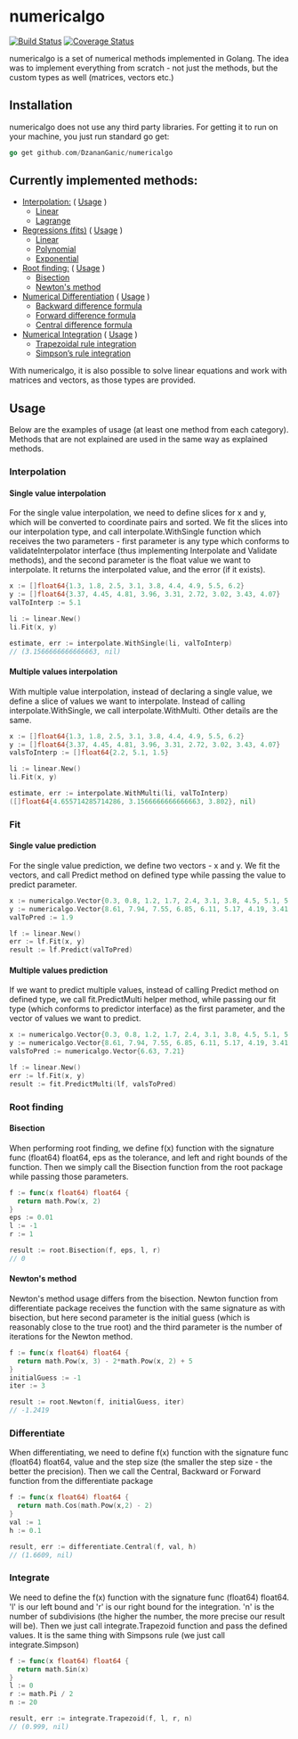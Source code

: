 # numericalgo

[![Build Status](https://travis-ci.org/DzananGanic/numericalgo.svg?branch=master)](https://travis-ci.org/DzananGanic/numericalgo)
[![Coverage Status](https://coveralls.io/repos/github/DzananGanic/numericalgo/badge.svg?branch=master)](https://coveralls.io/github/DzananGanic/numericalgo?branch=master)

numericalgo is a set of numerical methods implemented in Golang. The idea was to implement everything from scratch - not just the methods, but the custom types as well (matrices, vectors etc.)

## Installation
numericalgo does not use any third party libraries. For getting it to run on your machine, you just run standard go get:
```go
go get github.com/DzananGanic/numericalgo
```

## Currently implemented methods:

- [Interpolation:](https://github.com/DzananGanic/numericalgo/tree/master/interpolate) ( [Usage](https://github.com/DzananGanic/numericalgo#interpolation) )
  - [Linear](https://github.com/DzananGanic/numericalgo/tree/master/interpolate/linear)
  - [Lagrange](https://github.com/DzananGanic/numericalgo/tree/master/interpolate/lagrange)
- [Regressions (fits)](https://github.com/DzananGanic/numericalgo/tree/master/fit) ( [Usage](https://github.com/DzananGanic/numericalgo#fit) )
  - [Linear](https://github.com/DzananGanic/numericalgo/tree/master/fit/linear)
  - [Polynomial](https://github.com/DzananGanic/numericalgo/tree/master/fit/poly)
  - [Exponential](https://github.com/DzananGanic/numericalgo/tree/master/fit/exponential)
- [Root finding:](https://github.com/DzananGanic/numericalgo/tree/master/root) ( [Usage](https://github.com/DzananGanic/numericalgo#root-finding) )
  - [Bisection](https://github.com/DzananGanic/numericalgo/tree/master/root)
  - [Newton's method](https://github.com/DzananGanic/numericalgo/tree/master/root)
- [Numerical Differentiation](https://github.com/DzananGanic/numericalgo/tree/master/differentiate) ( [Usage](https://github.com/DzananGanic/numericalgo#differentiate) )
  - [Backward difference formula](https://github.com/DzananGanic/numericalgo/tree/master/differentiate)
  - [Forward difference formula](https://github.com/DzananGanic/numericalgo/tree/master/differentiate)
  - [Central difference formula](https://github.com/DzananGanic/numericalgo/tree/master/differentiate)
- [Numerical Integration](https://github.com/DzananGanic/numericalgo/tree/master/integrate) ( [Usage](https://github.com/DzananGanic/numericalgo#integrate) )
  - [Trapezoidal rule integration](https://github.com/DzananGanic/numericalgo/tree/master/integrate)
  - [Simpson’s rule integration](https://github.com/DzananGanic/numericalgo/tree/master/integrate)

With numericalgo, it is also possible to solve linear equations and work with matrices and vectors, as those types are provided.

## Usage
Below are the examples of usage (at least one method from each category). Methods that are not explained are used in the same way as explained methods.

### Interpolation

#### Single value interpolation
For the single value interpolation, we need to define slices for x and y, which will be converted to coordinate pairs and sorted. We fit the slices into our interpolation type, and call interpolate.WithSingle function which receives the two parameters - first parameter is any type which conforms to validateInterpolator interface (thus implementing Interpolate and Validate methods), and the second parameter is the float value we want to interpolate. It returns the interpolated value, and the error (if it exists).

```go
x := []float64{1.3, 1.8, 2.5, 3.1, 3.8, 4.4, 4.9, 5.5, 6.2}
y := []float64{3.37, 4.45, 4.81, 3.96, 3.31, 2.72, 3.02, 3.43, 4.07}
valToInterp := 5.1

li := linear.New()
li.Fit(x, y)

estimate, err := interpolate.WithSingle(li, valToInterp)
// (3.1566666666666663, nil)
```

#### Multiple values interpolation
With multiple value interpolation, instead of declaring a single value, we define a slice of values we want to interpolate. Instead of calling interpolate.WithSingle, we call interpolate.WithMulti. Other details are the same.

```go
x := []float64{1.3, 1.8, 2.5, 3.1, 3.8, 4.4, 4.9, 5.5, 6.2}
y := []float64{3.37, 4.45, 4.81, 3.96, 3.31, 2.72, 3.02, 3.43, 4.07}
valsToInterp := []float64{2.2, 5.1, 1.5}

li := linear.New()
li.Fit(x, y)

estimate, err := interpolate.WithMulti(li, valToInterp)
([]float64{4.655714285714286, 3.1566666666666663, 3.802}, nil)
```

### Fit

#### Single value prediction
For the single value prediction, we define two vectors - x and y. We fit the vectors, and call Predict method on defined type while passing the value to predict parameter.

```go
x := numericalgo.Vector{0.3, 0.8, 1.2, 1.7, 2.4, 3.1, 3.8, 4.5, 5.1, 5.8, 6.5}
y := numericalgo.Vector{8.61, 7.94, 7.55, 6.85, 6.11, 5.17, 4.19, 3.41, 2.63, 1.77, 0.89}
valToPred := 1.9

lf := linear.New()
err := lf.Fit(x, y)
result := lf.Predict(valToPred)
```

#### Multiple values prediction
If we want to predict multiple values, instead of calling Predict method on defined type, we call fit.PredictMulti helper method, while passing our fit type (which conforms to predictor interface) as the first parameter, and the vector of values we want to predict.

```go
x := numericalgo.Vector{0.3, 0.8, 1.2, 1.7, 2.4, 3.1, 3.8, 4.5, 5.1, 5.8, 6.5}
y := numericalgo.Vector{8.61, 7.94, 7.55, 6.85, 6.11, 5.17, 4.19, 3.41, 2.63, 1.77, 0.89}
valsToPred := numericalgo.Vector{6.63, 7.21}

lf := linear.New()
err := lf.Fit(x, y)
result := fit.PredictMulti(lf, valsToPred)
```

### Root finding
#### Bisection
When performing root finding, we define f(x) function with the signature func (float64) float64, eps as the tolerance, and left and right bounds of the function. Then we simply call the Bisection function from the root package while passing those parameters.

```go
f := func(x float64) float64 {
  return math.Pow(x, 2)
}
eps := 0.01
l := -1
r := 1

result := root.Bisection(f, eps, l, r)
// 0
```
#### Newton's method
Newton's method usage differs from the bisection. Newton function from differentiate package receives the function with the same signature as with bisection, but here second parameter is the initial guess (which is reasonably close to the true root) and the third parameter is the number of iterations for the Newton method.

```go
f := func(x float64) float64 {
  return math.Pow(x, 3) - 2*math.Pow(x, 2) + 5
}
initialGuess := -1
iter := 3

result := root.Newton(f, initialGuess, iter)
// -1.2419
```

### Differentiate
When differentiating, we need to define f(x) function with the signature func (float64) float64, value and the step size (the smaller the step size - the better the precision). Then we call the Central, Backward or Forward function from the differentiate package

```go
f := func(x float64) float64 {
  return math.Cos(math.Pow(x,2) - 2)
}
val := 1
h := 0.1

result, err := differentiate.Central(f, val, h)
// (1.6609, nil)
```


### Integrate
We need to define the f(x) function with the signature func (float64) float64. 'l' is our left bound and 'r' is our right bound for the integration. 'n' is the number of subdivisions (the higher the number, the more precise our result will be). Then we just call integrate.Trapezoid function and pass the defined values. It is the same thing with Simpsons rule (we just call integrate.Simpson)

```go
f := func(x float64) float64 {
  return math.Sin(x)
}
l := 0
r := math.Pi / 2
n := 20

result, err := integrate.Trapezoid(f, l, r, n)
// (0.999, nil)
```
